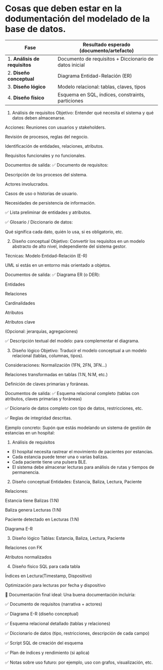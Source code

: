 # Cosas que deben estar en la dodumentación del modelado de la base de datos.

| Fase                          | Resultado esperado (documento/artefacto)               |
| ----------------------------- | ------------------------------------------------------ |
| 1. **Análisis de requisitos** | Documento de requisitos + Diccionario de datos inicial |
| 2. **Diseño conceptual**      | Diagrama Entidad-Relación (ER)                         |
| 3. **Diseño lógico**          | Modelo relacional: tablas, claves, tipos               |
| 4. **Diseño físico**          | Esquema en SQL, índices, constraints, particiones      |

1. Análisis de requisitos
Objetivo:
Entender qué necesita el sistema y qué datos deben almacenarse.

Acciones:
Reuniones con usuarios y stakeholders.

Revisión de procesos, reglas del negocio.

Identificación de entidades, relaciones, atributos.

Requisitos funcionales y no funcionales.

Documentos de salida:
✅ Documento de requisitos:

Descripción de los procesos del sistema.

Actores involucrados.

Casos de uso o historias de usuario.

Necesidades de persistencia de información.

✅ Lista preliminar de entidades y atributos.

✅ Glosario / Diccionario de datos:

Qué significa cada dato, quién lo usa, si es obligatorio, etc.

2. Diseño conceptual
Objetivo:
Convertir los requisitos en un modelo abstracto de alto nivel, independiente del sistema gestor.

Técnicas:
Modelo Entidad-Relación (E-R)

UML si estás en un entorno más orientado a objetos.

Documentos de salida:
✅ Diagrama ER (o DER):

Entidades

Relaciones

Cardinalidades

Atributos

Atributos clave

(Opcional: jerarquías, agregaciones)

✅ Descripción textual del modelo: para complementar el diagrama.

3. Diseño lógico
Objetivo:
Traducir el modelo conceptual a un modelo relacional (tablas, columnas, tipos).

Consideraciones:
Normalización (1FN, 2FN, 3FN…)

Relaciones transformadas en tablas (1:N, N:M, etc.)

Definición de claves primarias y foráneas.

Documentos de salida:
✅ Esquema relacional completo (tablas con atributos, claves primarias y foráneas)

✅ Dicionario de datos completo con tipo de datos, restricciones, etc.

✅ Reglas de integridad descritas.

Ejemplo concreto:
Supón que estás modelando un sistema de gestión de estancias en un hospital:

1. Análisis de requisitos
- El hospital necesita rastrear el movimiento de pacientes por estancias.
- Cada estancia puede tener una o varias balizas.
- Cada paciente tiene una pulsera BLE.
- El sistema debe almacenar lecturas para análisis de rutas y tiempos de permanencia.
2. Diseño conceptual
Entidades: Estancia, Baliza, Lectura, Paciente

Relaciones:

Estancia tiene Balizas (1:N)

Baliza genera Lecturas (1:N)

Paciente detectado en Lecturas (1:N)

Diagrama E-R

3. Diseño lógico
Tablas: Estancia, Baliza, Lectura, Paciente

Relaciones con FK

Atributos normalizados

4. Diseño físico
SQL para cada tabla

Índices en Lectura(Timestamp, Dispositivo)

Optimización para lecturas por fecha y dispositivo

🧩 Documentación final ideal:
Una buena documentación incluiría:

✅ Documento de requisitos (narrativa + actores)

✅ Diagrama E-R (diseño conceptual)

✅ Esquema relacional detallado (tablas y relaciones)

✅ Diccionario de datos (tipo, restricciones, descripción de cada campo)

✅ Script SQL de creación del esquema

✅ Plan de índices y rendimiento (si aplica)

✅ Notas sobre uso futuro: por ejemplo, uso con grafos, visualización, etc.

